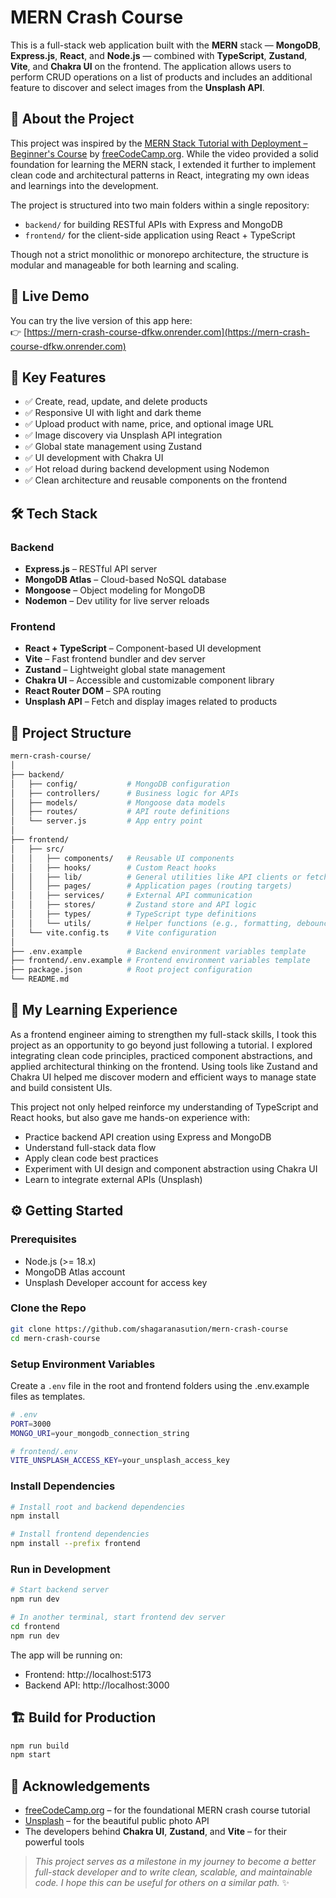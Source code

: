 # MERN Crash Course

This is a full-stack web application built with the **MERN** stack — **MongoDB**, **Express.js**, **React**, and **Node.js** — combined with **TypeScript**, **Zustand**, **Vite**, and **Chakra UI** on the frontend. The application allows users to perform CRUD operations on a list of products and includes an additional feature to discover and select images from the **Unsplash API**.

## 🌱 About the Project

This project was inspired by the [MERN Stack Tutorial with Deployment – Beginner's Course](https://youtu.be/O3BUHwfHf84?si=G8u5dtwF2t53PTtB) by [freeCodeCamp.org](http://freecodecamp.org/). While the video provided a solid foundation for learning the MERN stack, I extended it further to implement clean code and architectural patterns in React, integrating my own ideas and learnings into the development.

The project is structured into two main folders within a single repository:

- `backend/` for building RESTful APIs with Express and MongoDB
- `frontend/` for the client-side application using React + TypeScript

Though not a strict monolithic or monorepo architecture, the structure is modular and manageable for both learning and scaling.

## 🔗 Live Demo

You can try the live version of this app here:  
👉 [https://mern-crash-course-dfkw.onrender.com](https://mern-crash-course-dfkw.onrender.com)

## 🎯 Key Features

- ✅ Create, read, update, and delete products
- ✅ Responsive UI with light and dark theme
- ✅ Upload product with name, price, and optional image URL
- ✅ Image discovery via Unsplash API integration
- ✅ Global state management using Zustand
- ✅ UI development with Chakra UI
- ✅ Hot reload during backend development using Nodemon
- ✅ Clean architecture and reusable components on the frontend

## 🛠️ Tech Stack

### Backend
- **Express.js** – RESTful API server
- **MongoDB Atlas** – Cloud-based NoSQL database
- **Mongoose** – Object modeling for MongoDB
- **Nodemon** – Dev utility for live server reloads

### Frontend
- **React + TypeScript** – Component-based UI development
- **Vite** – Fast frontend bundler and dev server
- **Zustand** – Lightweight global state management
- **Chakra UI** – Accessible and customizable component library
- **React Router DOM** – SPA routing
- **Unsplash API** – Fetch and display images related to products

## 📁 Project Structure

```bash
mern-crash-course/
│
├── backend/
│   ├── config/           # MongoDB configuration
│   ├── controllers/      # Business logic for APIs
│   ├── models/           # Mongoose data models
│   ├── routes/           # API route definitions
│   └── server.js         # App entry point
│
├── frontend/
│   ├── src/
│   │   ├── components/   # Reusable UI components
│   │   ├── hooks/        # Custom React hooks
│   │   ├── lib/          # General utilities like API clients or fetch wrappers
│   │   ├── pages/        # Application pages (routing targets)
│   │   ├── services/     # External API communication
│   │   ├── stores/       # Zustand store and API logic
│   │   ├── types/        # TypeScript type definitions
│   │   └── utils/        # Helper functions (e.g., formatting, debouncing)
│   └── vite.config.ts    # Vite configuration
│
├── .env.example          # Backend environment variables template
├── frontend/.env.example # Frontend environment variables template
├── package.json          # Root project configuration
└── README.md
```

## 🧠 My Learning Experience

As a frontend engineer aiming to strengthen my full-stack skills, I took this project as an opportunity to go beyond just following a tutorial. I explored integrating clean code principles, practiced component abstractions, and applied architectural thinking on the frontend. Using tools like Zustand and Chakra UI helped me discover modern and efficient ways to manage state and build consistent UIs.

This project not only helped reinforce my understanding of TypeScript and React hooks, but also gave me hands-on experience with: 
- Practice backend API creation using Express and MongoDB
- Understand full-stack data flow
- Apply clean code best practices
- Experiment with UI design and component abstraction using Chakra UI
- Learn to integrate external APIs (Unsplash)

## ⚙️ Getting Started

### Prerequisites

- Node.js (>= 18.x)
- MongoDB Atlas account
- Unsplash Developer account for access key

### Clone the Repo

```bash
git clone https://github.com/shagaranasution/mern-crash-course
cd mern-crash-course
```

### Setup Environment Variables
Create a `.env` file in the root and frontend folders using the .env.example files as templates.

```bash
# .env
PORT=3000
MONGO_URI=your_mongodb_connection_string

# frontend/.env
VITE_UNSPLASH_ACCESS_KEY=your_unsplash_access_key
```

### Install Dependencies

```bash
# Install root and backend dependencies
npm install

# Install frontend dependencies
npm install --prefix frontend
```

### Run in Development

```bash
# Start backend server
npm run dev

# In another terminal, start frontend dev server
cd frontend
npm run dev
```

The app will be running on:
- Frontend: http://localhost:5173
- Backend API: http://localhost:3000

## 🏗️ Build for Production

```bash
npm run build
npm start
```

## 🙏 Acknowledgements

- [freeCodeCamp.org](https://www.freecodecamp.org) – for the foundational MERN crash course tutorial  
- [Unsplash](https://unsplash.com/developers) – for the beautiful public photo API  
- The developers behind **Chakra UI**, **Zustand**, and **Vite** – for their powerful tools

> _This project serves as a milestone in my journey to become a better full-stack developer and to write clean, scalable, and maintainable code. I hope this can be useful for others on a similar path._ ✨


